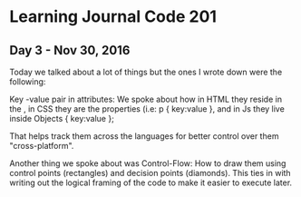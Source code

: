# Learning Journal Code 201

## Day 3 - Nov 30, 2016

Today we talked about a lot of things but the ones I wrote down were the following:

 Key -value pair in attributes: We spoke about how in HTML they reside in the <element key = "value">, in CSS they are the properties (i.e: p { key:value }, and in Js they live inside Objects { key:value };

That helps track them across the languages for better control over them "cross-platform".

Another thing we spoke about was Control-Flow: How to draw them using control points (rectangles) and decision points (diamonds). This ties in with writing out the logical framing of the code to make it easier to execute later.
